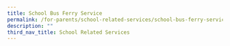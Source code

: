 ```yaml
---
title: School Bus Ferry Service
permalink: /for-parents/school-related-services/school-bus-ferry-service
description: ""
third_nav_title: School Related Services
---
```

